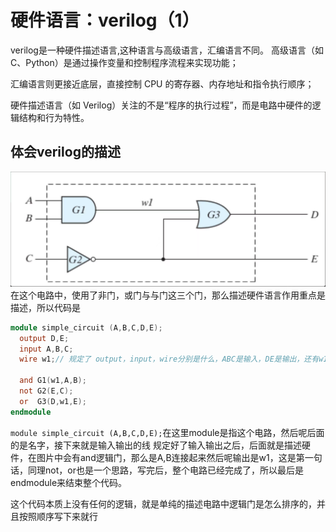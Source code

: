 # 硬件语言：verilog（1）
verilog是一种硬件描述语言,这种语言与高级语言，汇编语言不同。
高级语言（如 C、Python）是通过操作变量和控制程序流程来实现功能；

汇编语言则更接近底层，直接控制 CPU 的寄存器、内存地址和指令执行顺序；

硬件描述语言（如 Verilog）关注的不是“程序的执行过程”，而是电路中硬件的逻辑结构和行为特性。

## 体会verilog的描述
![alt text](image.png)
在这个电路中，使用了非门，或门与与门这三个门，那么描述硬件语言作用重点是描述，所以代码是

```verilog
module simple_circuit (A,B,C,D,E);
  output D,E;
  input A,B,C;
  wire w1;// 规定了 output，input，wire分别是什么，ABC是输入，DE是输出，还有w1是一条线

  and G1(w1,A,B);
  not G2(E,C);
  or  G3(D,w1,E);
endmodule
```
`module simple_circuit (A,B,C,D,E);`在这里module是指这个电路，然后呢后面的是名字，接下来就是输入输出的线
规定好了输入输出之后，后面就是描述硬件，在图片中会有and逻辑门，那么是A,B连接起来然后呢输出是w1，这是第一句话，同理not，or也是一个思路，写完后，整个电路已经完成了，所以最后是endmodule来结束整个代码。

这个代码本质上没有任何的逻辑，就是单纯的描述电路中逻辑门是怎么排序的，并且按照顺序写下来就行







